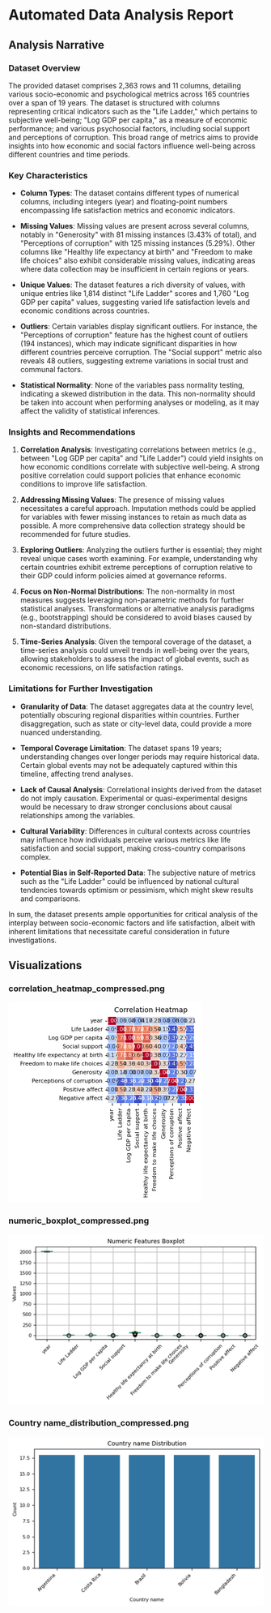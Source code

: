 # Automated Data Analysis Report

## Analysis Narrative

### Dataset Overview

The provided dataset comprises 2,363 rows and 11 columns, detailing various socio-economic and psychological metrics across 165 countries over a span of 19 years. The dataset is structured with columns representing critical indicators such as the "Life Ladder," which pertains to subjective well-being; "Log GDP per capita," as a measure of economic performance; and various psychosocial factors, including social support and perceptions of corruption. This broad range of metrics aims to provide insights into how economic and social factors influence well-being across different countries and time periods.

### Key Characteristics

- **Column Types**: The dataset contains different types of numerical columns, including integers (year) and floating-point numbers encompassing life satisfaction metrics and economic indicators.
  
- **Missing Values**: Missing values are present across several columns, notably in "Generosity" with 81 missing instances (3.43% of total), and "Perceptions of corruption" with 125 missing instances (5.29%). Other columns like "Healthy life expectancy at birth" and "Freedom to make life choices" also exhibit considerable missing values, indicating areas where data collection may be insufficient in certain regions or years.

- **Unique Values**: The dataset features a rich diversity of values, with unique entries like 1,814 distinct "Life Ladder" scores and 1,760 "Log GDP per capita" values, suggesting varied life satisfaction levels and economic conditions across countries.

- **Outliers**: Certain variables display significant outliers. For instance, the "Perceptions of corruption" feature has the highest count of outliers (194 instances), which may indicate significant disparities in how different countries perceive corruption. The "Social support" metric also reveals 48 outliers, suggesting extreme variations in social trust and communal factors.

- **Statistical Normality**: None of the variables pass normality testing, indicating a skewed distribution in the data. This non-normality should be taken into account when performing analyses or modeling, as it may affect the validity of statistical inferences.

### Insights and Recommendations

1. **Correlation Analysis**: Investigating correlations between metrics (e.g., between "Log GDP per capita" and "Life Ladder") could yield insights on how economic conditions correlate with subjective well-being. A strong positive correlation could support policies that enhance economic conditions to improve life satisfaction.

2. **Addressing Missing Values**: The presence of missing values necessitates a careful approach. Imputation methods could be applied for variables with fewer missing instances to retain as much data as possible. A more comprehensive data collection strategy should be recommended for future studies.

3. **Exploring Outliers**: Analyzing the outliers further is essential; they might reveal unique cases worth examining. For example, understanding why certain countries exhibit extreme perceptions of corruption relative to their GDP could inform policies aimed at governance reforms.

4. **Focus on Non-Normal Distributions**: The non-normality in most measures suggests leveraging non-parametric methods for further statistical analyses. Transformations or alternative analysis paradigms (e.g., bootstrapping) should be considered to avoid biases caused by non-standard distributions.

5. **Time-Series Analysis**: Given the temporal coverage of the dataset, a time-series analysis could unveil trends in well-being over the years, allowing stakeholders to assess the impact of global events, such as economic recessions, on life satisfaction ratings.

### Limitations for Further Investigation

- **Granularity of Data**: The dataset aggregates data at the country level, potentially obscuring regional disparities within countries. Further disaggregation, such as state or city-level data, could provide a more nuanced understanding.

- **Temporal Coverage Limitation**: The dataset spans 19 years; understanding changes over longer periods may require historical data. Certain global events may not be adequately captured within this timeline, affecting trend analyses.

- **Lack of Causal Analysis**: Correlational insights derived from the dataset do not imply causation. Experimental or quasi-experimental designs would be necessary to draw stronger conclusions about causal relationships among the variables.

- **Cultural Variability**: Differences in cultural contexts across countries may influence how individuals perceive various metrics like life satisfaction and social support, making cross-country comparisons complex.

- **Potential Bias in Self-Reported Data**: The subjective nature of metrics such as the "Life Ladder" could be influenced by national cultural tendencies towards optimism or pessimism, which might skew results and comparisons.

In sum, the dataset presents ample opportunities for critical analysis of the interplay between socio-economic factors and life satisfaction, albeit with inherent limitations that necessitate careful consideration in future investigations.

## Visualizations

### correlation_heatmap_compressed.png
![correlation_heatmap_compressed.png](correlation_heatmap_compressed.png)

### numeric_boxplot_compressed.png
![numeric_boxplot_compressed.png](numeric_boxplot_compressed.png)

### Country name_distribution_compressed.png
![Country name_distribution_compressed.png](Country%20name_distribution_compressed.png)

